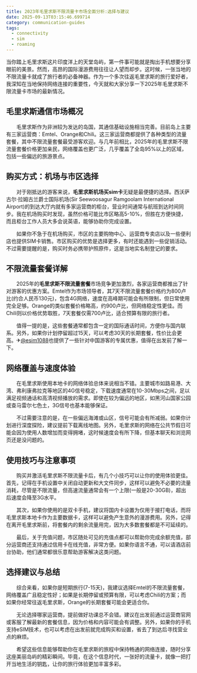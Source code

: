 ```yaml
---
title: 2023年毛里求斯不限流量卡市场全面分析:选择与建议
date: 2025-09-13T03:15:46.699714
category: communication-guides
tags:
  - connectivity
  - sim
  - roaming
---
```


当你踏上毛里求斯这片印度洋上的天堂岛屿，第一件事可能就是掏出手机想要分享眼前的美景。然而，高昂的国际漫游费用往往让人望而却步。这时候，一张当地的不限流量卡就成了旅行者的必备神器。作为一个多次往返毛里求斯的旅行爱好者，我深知在当地保持网络连接的重要性，今天就和大家分享一下2025年毛里求斯不限流量卡市场的最新情况。

## 毛里求斯通信市场概况

　　毛里求斯作为非洲较为发达的岛国，其通信基础设施相当完善。目前岛上主要有三家运营商：Emtel、Orange和Chili。这三家运营商都提供了各种类型的流量套餐，其中不限流量套餐最受游客欢迎。与几年前相比，2025年的毛里求斯不限流量套餐价格更加亲民，网络覆盖也更广泛，几乎覆盖了全岛95%以上的区域，包括一些偏远的旅游景点。

## 购买方式：机场与市区选择

　　对于刚抵达的游客来说，**毛里求斯机场买sim卡**无疑是最便捷的选择。西沃萨古尔·拉姆古兰爵士国际机场(Sir Seewoosagur Ramgoolam International Airport)的到达大厅内就有多家运营商的柜台，营业时间通常与航班到达时间同步。我在机场购买时发现，虽然价格可能比市区略高5-10%，但胜在方便快捷，而且柜台工作人员大多会说英语，能够协助你完成设置。

　　如果你不急于在机场购买，市区的主要购物中心、运营商专卖店以及一些便利店也提供SIM卡销售。市区购买的优势是选择更多，有时还能遇到一些促销活动。不过需要提醒的是，购买时务必携带护照原件，这是当地实名制登记的要求。

## 不限流量套餐详解

　　2025年的**毛里求斯不限流量套餐**市场竞争更加激烈，各家运营商都推出了针对游客的优惠方案。Emtel作为市场领导者，其7天不限流量套餐价格约为800卢比(约合人民币130元)，包含4G网络，速度在高峰期可能会有所限制，但日常使用完全足够。Orange的类似套餐价格略高，约900卢比，但网络稳定性更佳。而Chili则以价格优势取胜，7天套餐仅需700卢比，适合预算有限的旅行者。

　　值得一提的是，这些套餐通常都包含一定的国际通话时间，方便你与国内联系。另外，如果你计划停留超过15天，可以考虑30天的长期套餐，性价比会更高。✈[@esim1088](https://t.me/s/esim1088)也提供了一些针对中国游客的专属优惠，值得在出发前了解一下。

## 网络覆盖与速度体验

　　在毛里求斯使用本地卡的网络体验总体来说相当不错。主要城市如路易港、大湾、弗利康弗拉克等地区的4G信号稳定，下载速度通常在10-30Mbps之间，足以满足视频通话和高清视频播放的需求。即使在较为偏远的地区，如黑河山国家公园或查马雷尔七色土，3G信号也基本能够保证。

　　不过需要注意的是，在一些偏远海滩或山区，信号可能会有所减弱。如果你计划进行深度探险，建议提前下载离线地图。另外，毛里求斯的网络在公共节假日可能会因为使用人数增加而变得拥堵，这时候速度会有所下降，但基本聊天和浏览网页还是没问题的。

## 使用技巧与注意事项

　　购买并激活毛里求斯不限流量卡后，有几个小技巧可以让你的使用体验更佳。首先，记得在手机设置中关闭自动更新和大文件同步，这样可以避免不必要的流量消耗，尽管是不限流量，但高速流量通常会有一个上限(一般是20-30GB)，超出后速度会降至3G水平。

　　其次，如果你使用的是双卡手机，建议将国内卡设置为仅用于接打电话，而将毛里求斯本地卡作为主要数据卡，这样可以避免产生意外的漫游费用。另外，记得在离开毛里求斯前，将套餐内的剩余流量用完，因为大多数套餐都是不可延续的。

　　最后，关于充值问题，市区随处可见的充值点都可以帮助你完成余额充值，部分运营商还支持通过信用卡在线充值，非常方便。如果你语言不通，可以请酒店前台协助，他们通常都很乐意帮助游客解决这类问题。

## 选择建议与总结

　　综合来看，如果你是短期旅行(7-15天)，我建议选择Emtel的不限流量套餐，网络覆盖广且稳定性好；如果是长期停留或预算有限，可以考虑Chili的方案；而如果你经常往返毛里求斯，Orange的长期套餐可能会更适合你。

　　无论选择哪家运营商，提前做好功课总不会错。建议在出发前通过运营商官网或客服了解最新的套餐信息，因为价格和内容可能会有调整。另外，如果你的手机支持eSIM技术，也可以考虑在出发前就完成购买和设置，省去了到达后寻找营业点的麻烦。

　　希望这些信息能够帮助你在毛里求斯的旅程中保持畅通的网络连接，随时分享这座美丽岛屿的精彩瞬间。毕竟，在这个信息时代，一张好的流量卡，就像一把打开当地生活的钥匙，让你的旅行体验更加丰富多彩。